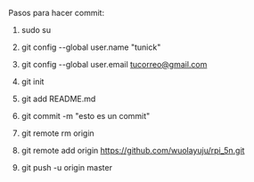Pasos para hacer commit:

1. sudo su

2. git config --global user.name "tunick"

3. git config --global user.email tucorreo@gmail.com

4. git init

5. git add README.md

7. git commit -m "esto es un commit"

6. git remote rm origin

7. git remote add origin https://github.com/wuolayuju/rpi_5n.git

8. git push -u origin master
